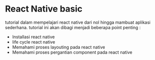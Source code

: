 # React Native basic

tutorial dalam mempelajari react native dari nol hingga mambuat aplikasi sederhana. tutorial ini akan dibagi menjadi beberapa point penting :

  - Installasi react native
  - life cycle react native
  - Memahami proses layouting pada react native
  - Memahami proses pergantian component pada react native

